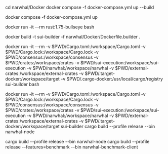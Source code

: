 cd narwhal/Docker
docker compose -f docker-compose.yml up --build

docker compose -f docker-compose.yml up

docker run -it --rm rust:1.75-bullseye bash



docker build -t sui-builder -f narwhal/Docker/Dockerfile.builder .



docker run -it --rm -v $PWD/Cargo.toml:/workspace/Cargo.toml -v $PWD/Cargo.lock:/workspace/Cargo.lock -v $PWD/consensus:/workspace/consensus -v $PWD/crates:/workspace/crates -v $PWD/sui-execution:/workspace/sui-execution -v $PWD/narwhal:/workspace/narwhal -v $PWD/external-crates:/workspace/external-crates -v $PWD/.target-docker:/workspace/target -v $PWD/.cargo-docker:/usr/local/cargo/registry sui-builder bash

docker run -it --rm -v $PWD/Cargo.toml:/workspace/Cargo.toml -v $PWD/Cargo.lock:/workspace/Cargo.lock -v $PWD/consensus:/workspace/consensus -v $PWD/crates:/workspace/crates -v $PWD/sui-execution:/workspace/sui-execution -v $PWD/narwhal:/workspace/narwhal -v $PWD/external-crates:/workspace/external-crates -v $PWD/.target-docker:/workspace/target sui-builder cargo build --profile release --bin narwhal-node

cargo build --profile release --bin narwhal-node
cargo build --profile release --features=benchmark --bin narwhal-benchmark-client